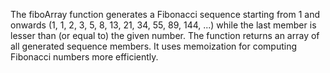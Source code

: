 The fiboArray function generates a Fibonacci sequence starting from 1 and onwards (1, 1, 2, 3, 5, 8, 13, 21, 34, 55, 89, 144, ...) while the last member is lesser than (or equal to) the given number. The function returns an array of all generated sequence members. It uses memoization for computing Fibonacci numbers more efficiently.

